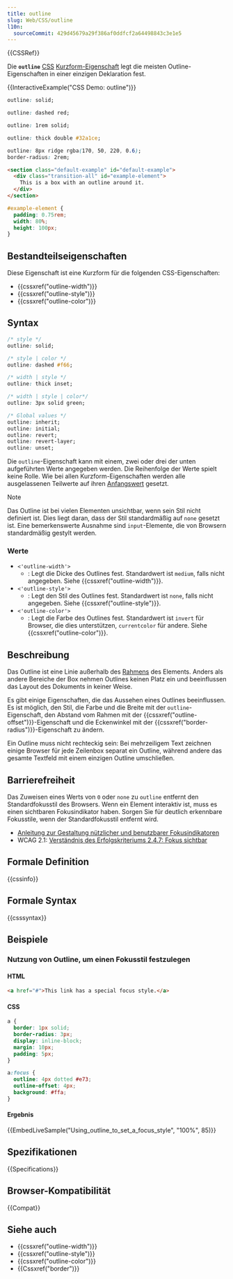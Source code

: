 ```yaml
---
title: outline
slug: Web/CSS/outline
l10n:
  sourceCommit: 429d45679a29f386af0ddfcf2a64498843c3e1e5
---
```


{{CSSRef}}

Die **`outline`** [CSS](/de/docs/Web/CSS) [Kurzform-Eigenschaft](/de/docs/Web/CSS/CSS_cascade/Shorthand_properties) legt die meisten Outline-Eigenschaften in einer einzigen Deklaration fest.

{{InteractiveExample("CSS Demo: outline")}}

```css interactive-example-choice
outline: solid;
```

```css interactive-example-choice
outline: dashed red;
```

```css interactive-example-choice
outline: 1rem solid;
```

```css interactive-example-choice
outline: thick double #32a1ce;
```

```css interactive-example-choice
outline: 8px ridge rgba(170, 50, 220, 0.6);
border-radius: 2rem;
```

```html interactive-example
<section class="default-example" id="default-example">
  <div class="transition-all" id="example-element">
    This is a box with an outline around it.
  </div>
</section>
```

```css interactive-example
#example-element {
  padding: 0.75rem;
  width: 80%;
  height: 100px;
}
```

## Bestandteilseigenschaften

Diese Eigenschaft ist eine Kurzform für die folgenden CSS-Eigenschaften:

- {{cssxref("outline-width")}}
- {{cssxref("outline-style")}}
- {{cssxref("outline-color")}}

## Syntax

```css
/* style */
outline: solid;

/* style | color */
outline: dashed #f66;

/* width | style */
outline: thick inset;

/* width | style | color*/
outline: 3px solid green;

/* Global values */
outline: inherit;
outline: initial;
outline: revert;
outline: revert-layer;
outline: unset;
```

Die `outline`-Eigenschaft kann mit einem, zwei oder drei der unten aufgeführten Werte angegeben werden. Die Reihenfolge der Werte spielt keine Rolle. Wie bei allen Kurzform-Eigenschaften werden alle ausgelassenen Teilwerte auf ihren [Anfangswert](/de/docs/Web/CSS/CSS_cascade/initial_value) gesetzt.

> [!NOTE]
> Das Outline ist bei vielen Elementen unsichtbar, wenn sein Stil nicht definiert ist. Dies liegt daran, dass der Stil standardmäßig auf `none` gesetzt ist. Eine bemerkenswerte Ausnahme sind `input`-Elemente, die von Browsern standardmäßig gestylt werden.

### Werte

- `<'outline-width'>`
  - : Legt die Dicke des Outlines fest. Standardwert ist `medium`, falls nicht angegeben. Siehe {{cssxref("outline-width")}}.
- `<'outline-style'>`
  - : Legt den Stil des Outlines fest. Standardwert ist `none`, falls nicht angegeben. Siehe {{cssxref("outline-style")}}.
- `<'outline-color'>`
  - : Legt die Farbe des Outlines fest. Standardwert ist `invert` für Browser, die dies unterstützen, `currentcolor` für andere. Siehe {{cssxref("outline-color")}}.

## Beschreibung

Das Outline ist eine Linie außerhalb des [Rahmens](/de/docs/Web/CSS/border) des Elements. Anders als andere Bereiche der Box nehmen Outlines keinen Platz ein und beeinflussen das Layout des Dokuments in keiner Weise.

Es gibt einige Eigenschaften, die das Aussehen eines Outlines beeinflussen. Es ist möglich, den Stil, die Farbe und die Breite mit der `outline`-Eigenschaft, den Abstand vom Rahmen mit der {{cssxref("outline-offset")}}-Eigenschaft und die Eckenwinkel mit der {{cssxref("border-radius")}}-Eigenschaft zu ändern.

Ein Outline muss nicht rechteckig sein: Bei mehrzeiligem Text zeichnen einige Browser für jede Zeilenbox separat ein Outline, während andere das gesamte Textfeld mit einem einzigen Outline umschließen.

## Barrierefreiheit

Das Zuweisen eines Werts von `0` oder `none` zu `outline` entfernt den Standardfokusstil des Browsers. Wenn ein Element interaktiv ist, muss es einen sichtbaren Fokusindikator haben. Sorgen Sie für deutlich erkennbare Fokusstile, wenn der Standardfokusstil entfernt wird.

- [Anleitung zur Gestaltung nützlicher und benutzbarer Fokusindikatoren](https://www.deque.com/blog/give-site-focus-tips-designing-usable-focus-indicators/)
- WCAG 2.1: [Verständnis des Erfolgskriteriums 2.4.7: Fokus sichtbar](https://www.w3.org/WAI/WCAG21/Understanding/focus-visible.html)

## Formale Definition

{{cssinfo}}

## Formale Syntax

{{csssyntax}}

## Beispiele

### Nutzung von Outline, um einen Fokusstil festzulegen

#### HTML

```html
<a href="#">This link has a special focus style.</a>
```

#### CSS

```css
a {
  border: 1px solid;
  border-radius: 3px;
  display: inline-block;
  margin: 10px;
  padding: 5px;
}

a:focus {
  outline: 4px dotted #e73;
  outline-offset: 4px;
  background: #ffa;
}
```

#### Ergebnis

{{EmbedLiveSample("Using_outline_to_set_a_focus_style", "100%", 85)}}

## Spezifikationen

{{Specifications}}

## Browser-Kompatibilität

{{Compat}}

## Siehe auch

- {{cssxref("outline-width")}}
- {{cssxref("outline-style")}}
- {{cssxref("outline-color")}}
- {{Cssxref("border")}}
